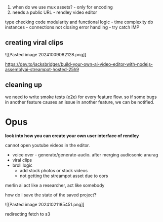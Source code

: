 
1. when do we use mux assets? - only for encoding
2. needs a public URL - rendley video editor

type checking
code modularity and functional
logic - time complexity
db instances - connections not closing
error handling - try catch IMP


## creating viral clips

![[Pasted image 20241009082128.png]]

https://dev.to/jacksbridger/build-your-own-ai-video-editor-with-nodejs-assemblyai-streampot-hosted-25h9

## cleaning up

we need to write smoke tests (e2e) for every feature flow. so if some bugs in another feature causes an issue in another feature, we can be notified.

# Opus 

**look into how you can create your own user interface of rendley**

cannot open youtube videos in the editor.

- voice over - generate/generate-audio. after merging audiosonic anurag
- viral clips
- broll logic
	- add stock photos or stock videos
	- not getting the streampot asset due to cors


merlin ai act like a researcher, act like somebody


how do i save the state of the saved project?

![[Pasted image 20241021185451.png]]


redirecting fetch to s3